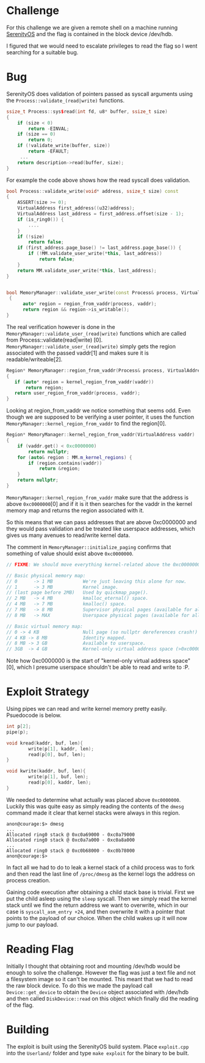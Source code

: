 Challenge
=============
For this challenge we are given a remote shell on a machine running
[SerenityOS](https://github.com/SerenityOS/serenity/) and the flag is contained in the
block device /dev/hdb.

I figured that we would need to escalate privileges to read the flag so I
went searching for a suitable bug.

Bug
=============
SerenityOS does validation of pointers passed as syscall arguments
using the `Process::validate_(read|write)` functions.

```c++
ssize_t Process::sys$read(int fd, u8* buffer, ssize_t size)
{
    if (size < 0)
        return -EINVAL;
    if (size == 0)
        return 0;
    if (!validate_write(buffer, size))
        return -EFAULT;
     ...
    return description->read(buffer, size);
}
```
For example the code above shows how the read syscall does validation.

```c++
bool Process::validate_write(void* address, ssize_t size) const
{
    ASSERT(size >= 0);
    VirtualAddress first_address((u32)address);
    VirtualAddress last_address = first_address.offset(size - 1);
    if (is_ring0()) {
        ....
    }
    if (!size)
        return false;
    if (first_address.page_base() != last_address.page_base()) {
        if (!MM.validate_user_write(*this, last_address))
            return false;
    }
    return MM.validate_user_write(*this, last_address);                     [0]
}


bool MemoryManager::validate_user_write(const Process& process, VirtualAddress vaddr) const
 {
      auto* region = region_from_vaddr(process, vaddr);                                         [1]
      return region && region->is_writable();                                                               [2]
}
```
The real verification however is done in the  `MemoryManager::validate_user_(read|write)`
functions which are called from Process::validate(read|write) [0].
 `MemoryManager::validate_user_(read|write)` simply gets the region associated with the
 passed vaddr[1] and makes sure it is readable/writeable[2].

 ```c++
 Region* MemoryManager::region_from_vaddr(Process& process, VirtualAddress vaddr)
{
    if (auto* region = kernel_region_from_vaddr(vaddr))                                         [0]
        return region;
    return user_region_from_vaddr(process, vaddr);
}
```

Looking at region_from_vaddr we notice something that seems odd. Even though we
are supposed to be verifying a user pointer, it uses the function
`MemoryManager::kernel_region_from_vaddr` to find the region[0].

```c++
Region* MemoryManager::kernel_region_from_vaddr(VirtualAddress vaddr)
{
    if (vaddr.get() < 0xc0000000)                                                                               [0]
        return nullptr;
    for (auto& region : MM.m_kernel_regions) {
        if (region.contains(vaddr))                                                                               
            return &region;
    }
    return nullptr;
}
```
`MemoryManager::kernel_region_from_vaddr`  make sure that the address is above
`0xc0000000`[0] and if it is it then searches for the vaddr in the kernel memory map and
returns the region associated with it.

So this means that we can pass addresses that are above 0xc0000000
and they would pass validation and be treated like userspace addresses, which gives us
many avenues to read/write kernel data.

The comment in `MemoryManager::initialize_paging` confirms that something of value
should exist above `0xc0000000`.

```c++
// FIXME: We should move everything kernel-related above the 0xc0000000 virtual mark.

// Basic physical memory map:
// 0      -> 1 MB           We're just leaving this alone for now.
// 1      -> 3 MB           Kernel image.
// (last page before 2MB)   Used by quickmap_page().
// 2 MB   -> 4 MB           kmalloc_eternal() space.
// 4 MB   -> 7 MB           kmalloc() space.
// 7 MB   -> 8 MB           Supervisor physical pages (available for allocation!)
// 8 MB   -> MAX            Userspace physical pages (available for allocation!)

// Basic virtual memory map:
// 0 -> 4 KB                Null page (so nullptr dereferences crash!)
// 4 KB -> 8 MB             Identity mapped.
// 8 MB -> 3 GB             Available to userspace.
// 3GB  -> 4 GB             Kernel-only virtual address space (>0xc0000000)                 [0]
```

Note how 0xc0000000 is the start of "kernel-only virtual address space"[0], which I
presume userspace shouldn't be able to read and write to :P.

Exploit Strategy
==============
Using pipes we can read and write kernel memory pretty easily. Psuedocode is below.

```c++
int p[2];
pipe(p);

void kread(kaddr, buf, len){
        write(p[1], kaddr, len);
        read(p[0], buf, len);
}

void kwrite(kaddr, buf, len){
        write(p[1], buf, len);
        read(p[0], kaddr, len);
}
```

We needed to determine what actually was placed above `0xc0000000`.
Luckily this was quite easy as simply reading the contents of the `dmesg` command
made it clear that kernel stacks were always in this region.

```
anon@courage:$> dmesg
...
Allocated ring0 stack @ 0xc0a69000 - 0xc0a79000
Allocated ring0 stack @ 0xc0a7a000 - 0xc0a8a000
...
Allocated ring0 stack @ 0xc0b68000 - 0xc0b78000
anon@courage:$>
```

In fact all we had to do to leak a kernel stack of a child process was to fork and then
read the last line of `/proc/dmesg` as the kernel logs the address on process creation.

Gaining code execution after obtaining a child stack base is trivial. First we put the child
asleep using the `sleep` syscall.  Then we simply read the kernel
stack until we find the return address we want to overwrite, which in our case is
`syscall_asm_entry +24`, and then overwrite it with a pointer that points to the payload
of our choice. When the child wakes up it will now jump to our payload.


Reading Flag
==============

Initially I thought that obtaining root and mounting /dev/hdb would be enough to solve
the challenge. However the flag was just a text file and not a filesystem image so it can't
be mounted. This meant that we had to read the raw block device. To do this we made the
payload call `Device::get_device` to obtain the `Device` object associated with /dev/hdb
and then called `DiskDevice::read` on this object which finally did the reading of the flag.


Building
==============
The exploit is built using the SerenityOS build system. Place `exploit.cpp` into the
`Userland/` folder and type `make exploit` for the binary to be built.
